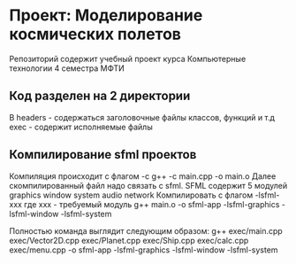 # Проект: Моделирование космических полетов

Репозиторий содержит учебный проект курса Компьютерные технологии 4 семестра МФТИ

## Код разделен на 2 директории
В headers - содержаться заголовочные файлы классов, функций и т.д
exec - содержит исполняемые файлы

## Компилирование sfml проектов
Компиляция происходит с флагом -c
g++ -c main.cpp -o main.o
Далее скомпилированный файл надо связать с sfml. SFML содержит 5 модулей graphics window system audio network
Компилировать с флагом -lsfml-xxx где xxx - требуемый модуль
g++ main.o -o sfml-app -lsfml-graphics -lsfml-window -lsfml-system

Полностью команда выглядит следующим образом:
g++ exec/main.cpp exec/Vector2D.cpp exec/Planet.cpp exec/Ship.cpp exec/calc.cpp exec/menu.cpp -o sfml-app -lsfml-graphics -lsfml-window -lsfml-system
